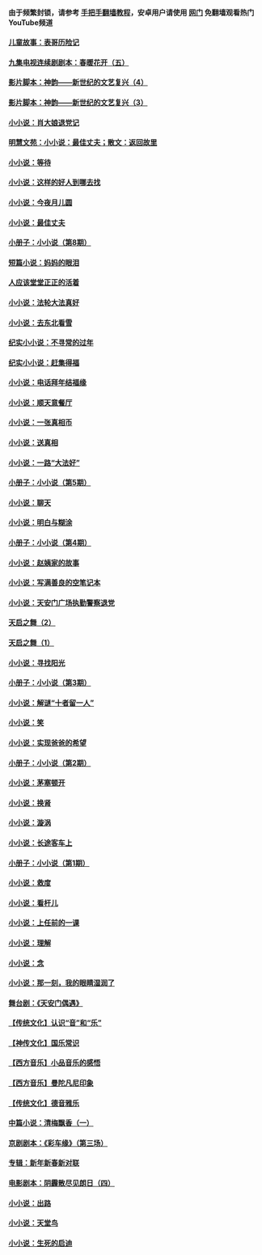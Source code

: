 #### 由于频繁封锁，请参考 [手把手翻墙教程](https://github.com/gfw-breaker/guides/wiki/)，安卓用户请使用 [网门](https://github.com/gfw-breaker/nogfw/blob/master/dl.md?t=06110601) 免翻墙观看热门YouTube频道 

#### [儿童故事：表哥历险记](../pages/328/383535.md?t=06110601) 

#### [九集电视连续剧剧本：春暖花开（五）](../pages/328/275919.md?t=06110601) 

#### [影片脚本：神韵——新世纪的文艺复兴（4）](../pages/328/266089.md?t=06110601) 

#### [影片脚本：神韵——新世纪的文艺复兴（3）](../pages/328/266087.md?t=06110601) 

#### [小小说：肖大娘退党记](../pages/328/239807.md?t=06110601) 

#### [明慧文苑：小小说：最佳丈夫；散文：返回故里](../pages/328/3439.md?t=06110601) 

#### [小小说：等待](../pages/328/223927.md?t=06110601) 

#### [小小说：这样的好人到哪去找](../pages/328/209396.md?t=06110601) 

#### [小小说：今夜月儿圆](../pages/328/193588.md?t=06110601) 

#### [小小说：最佳丈夫](../pages/328/190938.md?t=06110601) 

#### [小册子：小小说（第8期）](../pages/328/188202.md?t=06110601) 

#### [短篇小说：妈妈的眼泪](../pages/328/187712.md?t=06110601) 

#### [人应该堂堂正正的活着](../pages/328/182430.md?t=06110601) 

#### [小小说：法轮大法真好](../pages/328/174669.md?t=06110601) 

#### [小小说：去东北看雪](../pages/328/173882.md?t=06110601) 

#### [纪实小小说：不寻常的过年](../pages/328/173187.md?t=06110601) 

#### [纪实小小说：赶集得福](../pages/328/172652.md?t=06110601) 

#### [小小说：电话拜年结福缘](../pages/328/172533.md?t=06110601) 

#### [小小说：顺天意餐厅](../pages/328/170182.md?t=06110601) 

#### [小小说：一张真相币](../pages/328/169410.md?t=06110601) 

#### [小小说：送真相](../pages/328/166713.md?t=06110601) 

#### [小小说：一路“大法好”](../pages/328/162016.md?t=06110601) 

#### [小册子：小小说（第5期）](../pages/328/161131.md?t=06110601) 

#### [小小说：聊天](../pages/328/159640.md?t=06110601) 

#### [小小说：明白与糊涂](../pages/328/158101.md?t=06110601) 

#### [小册子：小小说（第4期）](../pages/328/158006.md?t=06110601) 

#### [小小说：赵姨家的故事](../pages/328/157843.md?t=06110601) 

#### [小小说：写满善良的空笔记本](../pages/328/157382.md?t=06110601) 

#### [小小说：天安门广场执勤警察退党](../pages/328/156982.md?t=06110601) 

#### [天启之舞（2）](../pages/328/153440.md?t=06110601) 

#### [天启之舞（1）](../pages/328/153439.md?t=06110601) 

#### [小小说：寻找阳光](../pages/328/153065.md?t=06110601) 

#### [小册子：小小说（第3期）](../pages/328/151715.md?t=06110601) 

#### [小小说：解谜“十者留一人”](../pages/328/148967.md?t=06110601) 

#### [小小说：笑](../pages/328/148905.md?t=06110601) 

#### [小小说：实现爸爸的希望](../pages/328/148096.md?t=06110601) 

#### [小册子：小小说（第2期）](../pages/328/147214.md?t=06110601) 

#### [小小说：茅塞顿开](../pages/328/147030.md?t=06110601) 

#### [小小说：换肾](../pages/328/146770.md?t=06110601) 

#### [小小说：漩涡](../pages/328/146683.md?t=06110601) 

#### [小小说：长途客车上](../pages/328/145076.md?t=06110601) 

#### [小册子：小小说（第1期）](../pages/328/143963.md?t=06110601) 

#### [小小说：救度](../pages/328/143927.md?t=06110601) 

#### [小小说：看杆儿](../pages/328/142137.md?t=06110601) 

#### [小小说：上任前的一课](../pages/328/140808.md?t=06110601) 

#### [小小说：理解](../pages/328/140476.md?t=06110601) 

#### [小小说：念](../pages/328/139513.md?t=06110601) 

#### [小小说：那一刻，我的眼睛湿润了](../pages/328/138476.md?t=06110601) 

#### [舞台剧：《天安门偶遇》](../pages/328/117155.md?t=06110601) 

#### [【传统文化】认识“音”和“乐”](../pages/328/108667.md?t=06110601) 

#### [【神传文化】国乐常识](../pages/328/104225.md?t=06110601) 

#### [【西方音乐】小品音乐的感悟](../pages/328/102924.md?t=06110601) 

#### [【西方音乐】曼陀凡尼印象](../pages/328/102922.md?t=06110601) 

#### [【传统文化】德音雅乐](../pages/328/102923.md?t=06110601) 

#### [中篇小说：清梅飘香（一）](../pages/328/101058.md?t=06110601) 

#### [京剧剧本：《彩车缘》（第三场）](../pages/328/96434.md?t=06110601) 

#### [专辑：新年新春新对联](../pages/328/94991.md?t=06110601) 

#### [电影剧本：阴霾散尽见朗日（四）](../pages/328/87081.md?t=06110601) 

#### [小小说：出路](../pages/328/84848.md?t=06110601) 

#### [小小说：天堂鸟](../pages/328/83084.md?t=06110601) 

#### [小小说：生死的启迪](../pages/328/70977.md?t=06110601) 

